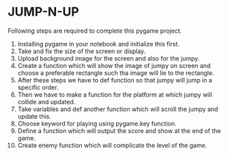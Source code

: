 # JUMP-N-UP
Following steps are required to complete this pygame project.
1. Installing pygame in your notebook and initialize this first.
2. Take and fix the size of the screen or display.
3. Upload background image for the screen and also for the jumpy.
4. Create a function which will show the image of jumpy on screen and choose a preferable rectangle such tha image will lie to the rectangle.
5. After these steps we have to def function so that jumpy will jump in a specific order.
6. Then we have to make a function for the platform at which jumpy will collide and updated.
7. Take variables and def another function which will scroll the jumpy and update this.
8. Choose keyword for playing using pygame.key function.
9. Define a function which will output the score and show at the end of the game.
10. Create enemy function which will complicate the level of the game.

